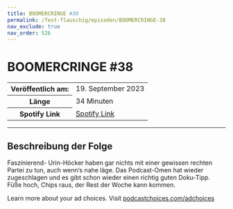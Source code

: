 ```yaml
---
title: BOOMERCRINGE #38
permalink: /fest-flauschig/episoden/BOOMERCRINGE-38
nav_exclude: true
nav_order: 526
---
```


# BOOMERCRINGE #38
<table class="resp-table dcf-table dcf-table-responsive dcf-table-bordered dcf-table-striped dcf-w-100%">
                    <tbody>
                        <tr>
                            <th scope="row">Veröffentlich am:</th>
                            <td data-label="Veröffentlich am:">19. September 2023</td>
                        </tr>
                        <tr>
                            <th scope="row">Länge </th>
                            <td data-label="Länge ">34 Minuten</td>
                        </tr><tr>
                                <th scope="row">Spotify Link</th>
                                <td data-label="Spotify Link"><a href="https://open.spotify.com/episode/4kCMoX5GFS30wYvqljcDto">Spotify Link</a></td>
                            </tr></tbody>
                </table>

***

## Beschreibung der Folge

<div>
<p>Faszinierend- Urin-Höcker haben gar nichts mit einer gewissen rechten Partei zu tun, auch wenn‘s nahe läge. Das Podcast-Omen hat wieder zugeschlagen und es gibt schon wieder einen richtig guten Doku-Tipp. Füße hoch, Chips raus, der Rest der Woche kann kommen.</p><p> </p><p>Learn more about your ad choices. Visit <a href="https://podcastchoices.com/adchoices" rel="nofollow">podcastchoices.com/adchoices</a></p>  
</div>

